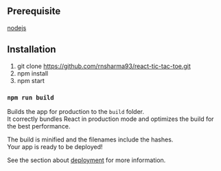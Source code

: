 ## Prerequisite

[nodejs](https://nodejs.org/en/download/)


## Installation

1. git clone https://github.com/rnsharma93/react-tic-tac-toe.git
2. npm install
3. npm start


### `npm run build`

Builds the app for production to the `build` folder.<br />
It correctly bundles React in production mode and optimizes the build for the best performance.

The build is minified and the filenames include the hashes.<br />
Your app is ready to be deployed!

See the section about [deployment](https://facebook.github.io/create-react-app/docs/deployment) for more information.
